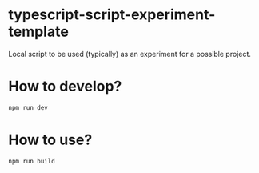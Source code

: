 # typescript-script-experiment-template

Local script to be used (typically) as an experiment for a possible project.

# How to develop?

```bash
npm run dev
```

# How to use?

```bash
npm run build
```
